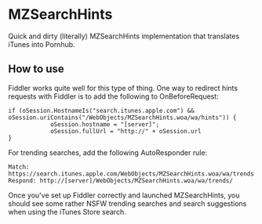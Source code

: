 # MZSearchHints
Quick and dirty (literally) MZSearchHints implementation that translates iTunes into Pornhub.

## How to use
Fiddler works quite well for this type of thing. One way to redirect hints requests with Fiddler is to add the following to OnBeforeRequest:
~~~~
if (oSession.HostnameIs("search.itunes.apple.com") && oSession.uriContains("/WebObjects/MZSearchHints.woa/wa/hints")) {
            oSession.hostname = "[server]";
            oSession.fullUrl = "http://" + oSession.url
}
~~~~

For trending searches, add the following AutoResponder rule:
~~~~
Match: https://search.itunes.apple.com/WebObjects/MZSearchHints.woa/wa/trends
Respond: http://[server]/WebObjects/MZSearchHints.woa/wa/trends/
~~~~

Once you've set up Fiddler correctly and launched MZSearchHints, you should see some rather NSFW trending searches and search suggestions when using the iTunes Store search.
